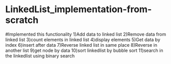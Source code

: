 # LinkedList_implementation-from-scratch

#Implemented this functionality
    1)Add data to linked list
    2)Remove data from linked list
    3)count elements in linked list
    4)display elements
    5)Get data by index
    6)insert after data
    7)Reverse linked list in same place
    8)Reverse in another list
    9)get node by data
    10)sort linkedlist by bubble sort
    11)search in the linkedlist using binary search
